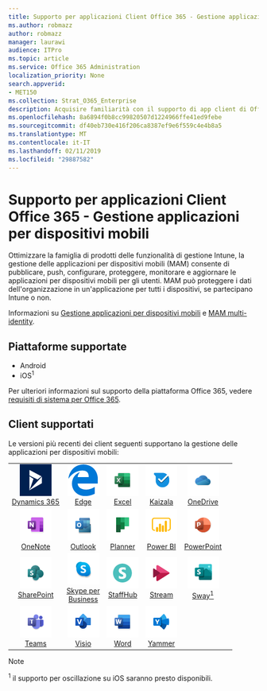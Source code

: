 ```yaml
---
title: Supporto per applicazioni Client Office 365 - Gestione applicazioni per dispositivi mobili
ms.author: robmazz
author: robmazz
manager: laurawi
audience: ITPro
ms.topic: article
ms.service: Office 365 Administration
localization_priority: None
search.appverid:
- MET150
ms.collection: Strat_O365_Enterprise
description: Acquisire familiarità con il supporto di app client di Office 365 per la gestione delle applicazioni per dispositivi mobili
ms.openlocfilehash: 8a6894f0b8cc99820507d1224966ffe41ed9febe
ms.sourcegitcommit: df40eb730e416f206ca8387ef9e6f559c4e4b8a5
ms.translationtype: MT
ms.contentlocale: it-IT
ms.lasthandoff: 02/11/2019
ms.locfileid: "29887582"
---
```

# <a name="office-365-client-app-support---mobile-application-management"></a>Supporto per applicazioni Client Office 365 - Gestione applicazioni per dispositivi mobili

Ottimizzare la famiglia di prodotti delle funzionalità di gestione Intune, la gestione delle applicazioni per dispositivi mobili (MAM) consente di pubblicare, push, configurare, proteggere, monitorare e aggiornare le applicazioni per dispositivi mobili per gli utenti. MAM può proteggere i dati dell'organizzazione in un'applicazione per tutti i dispositivi, se partecipano Intune o non.

Informazioni su [Gestione applicazioni per dispositivi mobili](https://docs.microsoft.com/intune/mam-faq) e [MAM multi-identity](https://docs.microsoft.com/intune/app-protection-policy).

## <a name="supported-platforms"></a>Piattaforme supportate

 - Android
 - iOS<sup>1</sup>

Per ulteriori informazioni sul supporto della piattaforma Office 365, vedere [requisiti di sistema per Office 365](https://products.office.com/office-system-requirements).

## <a name="supported-clients"></a>Client supportati

Le versioni più recenti dei client seguenti supportano la gestione delle applicazioni per dispositivi mobili:

| | | | | | |
|:---:|:---:|:---:|:---:|:---:|:---:|
| ![Icona Dynamics 365](media/o365-dynamics365-64x64.png) <br> [Dynamics 365](https://dynamics.microsoft.com) | ![Icona di Edge](media/o365-edge-64x64.png) <br> [Edge](https://www.microsoft.com/windows/microsoft-edge) | ![Icona Excel](media/o365-excel-64x64.png) <br> [Excel](https://products.office.com/excel) | ![Icona Kaizala](media/o365-kaizala-64x64.png) <br> [Kaizala](https://products.office.com/en/business/microsoft-kaizala) | ![OneDrive per icona Business](media/o365-OneDrive-64x64.png) <br> [OneDrive](https://products.office.com/onedrive-for-business/online-cloud-storage)
| ![Icona di OneNote](media/o365-OneNote-64x64.png) <br> [OneNote](https://products.office.com/onenote) | ![Icona di Outlook](media/o365-outlook-64x64.png) <br> [Outlook](https://products.office.com/outlook) | ![Icona di pianificazione](media/o365-planner-64x64.png) <br> [Planner](https://products.office.com/business/task-management-software) | ![Icona PowerBI](media/o365-powerbi-64x64.png) <br> [Power BI](https://powerbi.microsoft.com) | ![Icona PowerPoint](media/o365-powerpoint-64x64.png) <br> [PowerPoint](https://products.office.com/powerpoint) |
| ![Icona di SharePoint](media/o365-sharepoint-64x64.png) <br> [SharePoint](https://products.office.com/sharepoint) | ![Skype per icona Business](media/o365-skypeforbusiness-64x64.png) <br> [Skype per <br> Business](https://www.skype.com/business/) | ![Icona StaffHub](media/o365-staffhub-64x64.png) <br> [StaffHub](https://products.office.com/microsoft-staffhub/staff-scheduling-software) | ![Icona di flusso](media/o365-stream-64x64.png) <br> [Stream](https://stream.microsoft.com) | ![Icona sway](media/o365-sway-64x64.png) <br> [Sway<sup>1</sup>](https://sway.com)
| ![Icona di team](media/o365-teams-64x64.png) <br> [Teams](https://products.office.com/microsoft-teams/group-chat-software) | ![Icona Visio](media/o365-visio-64x64.png) <br> [Visio](https://products.office.com/visio/flowchart-software) | ![Icona Word](media/o365-word-64x64.png) <br> [Word](https://products.office.com/word) |![Icona di Yammer](media/o365-yammer-64x64.png) <br> [Yammer](https://products.office.com/yammer/yammer-overview)

> [!NOTE]
> <sup>1</sup> il supporto per oscillazione su iOS saranno presto disponibili.